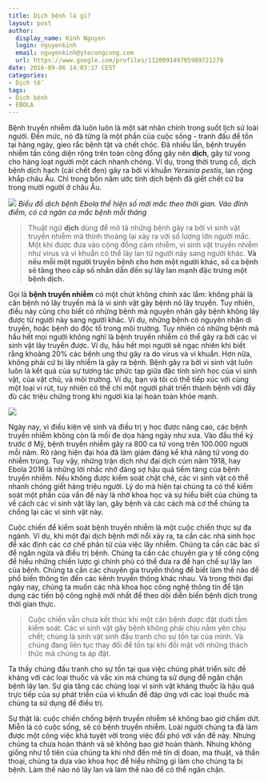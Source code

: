```yaml
---
title: Dịch bệnh là gì?
layout: post
author:
  display_name: Kinh Nguyen
  login: nguyenkinh
  email: nguyenkinh@ytecongcong.com
  url: https://www.google.com/profiles/112009149785989721279
date: 2016-09-06 14:03:17 CEST
categories:
- Dịch tễ
tags:
- Dịch bệnh
- EBOLA
---
```


Bệnh truyền nhiễm đã luôn luôn là một sát nhân chính trong suốt lịch sử loài người. Đến mức, nó đã từng là một phần của cuộc sống - tranh đấu để tồn tại hàng ngày, gieo rắc bệnh tật và chết chóc. Đã nhiều lần, bệnh truyền nhiễm tấn công diện rộng trên toàn cộng đồng gây nên **dịch**, gây tử vong cho hàng loạt người một cách nhanh chóng. Ví dụ, trong thời trung cổ, dịch bệnh dịch hạch (cái chết đen) gây ra bởi vi khuẩn _Yersinia pestis_, lan rộng khắp châu Âu. Chỉ trong bốn năm ước tính dịch bệnh đã giết chết cứ ba trong mười người ở châu Âu.

![](https://upload.wikimedia.org/wikipedia/commons/thumb/1/16/2014_West_Africa_Ebola_Epidemic_-_New_Cases_per_Week.svg/640px-2014_West_Africa_Ebola_Epidemic_-_New_Cases_per_Week.svg.png)
*Biểu đồ dịch bệnh Ebola thể hiện số mới mắc theo thời gian. Vào đỉnh điểm, có cả ngàn ca mắc bệnh mỗi tháng*

>Thuật ngữ **dịch** dùng để mô tả những bệnh gây ra bởi vi sinh vật truyền nhiễm mà thỉnh thoảng lại xảy ra với số lượng lớn người mắc. Một khi được đưa vào cộng đồng cảm nhiễm, vi sinh vật truyền nhiễm như virus và vi khuẩn có thể lây lan từ người này sang người khác. **Và nếu mỗi một người truyền bệnh cho hơn một người khác, số ca bệnh sẽ tăng theo cấp số nhân dẫn đến sự lây lan mạnh đặc trưng một bệnh dịch.**

Gọi là **bệnh truyền nhiễm** có một chút không chính xác lắm: không phải là căn bệnh nó lây truyền mà là vi sinh vật gây bệnh nó lây truyền. Tuy nhiên, điều này cũng cho biết có những bệnh mà nguyên nhân gây bệnh không lây được từ người này sang người khác. Ví dụ, những bệnh có nguyên nhân di truyền, hoặc bệnh do độc tố trong môi trường. Tuy nhiên có những bệnh mà hầu hết mọi người không nghĩ là bệnh truyền nhiễm có thể gây ra bởi các vi sinh vật lây truyền được. Ví dụ, hầu hết mọi người sẽ ngạc nhiên khi biết rằng khoảng 20% các bệnh ung thư gây ra do virus và vi khuẩn. Hơn nữa, không phải cứ bị lây nhiễm là gây ra bệnh. Bệnh gây ra bởi vi sinh vật luôn luôn là kết quả của sự tương tác phức tạp giữa đặc tính sinh học của vi sinh vật, của vật chủ, và môi trường. Ví dụ, bạn và tôi có thể tiếp xúc với cùng một loại vi rút, tuy nhiên có thể chỉ một người phát triển thành bệnh với đầy đủ các triệu chứng trong khi người kia lại hoàn toàn khỏe mạnh.

![](https://i.imgflip.com/11o7ow.jpg)

Ngày nay, vì điều kiện vệ sinh và điều trị y học được nâng cao, các bệnh truyền nhiễm không còn là mối đe dọa hàng ngày như xưa. Vào đầu thế kỷ trước ở Mỹ, bệnh truyền nhiễm gây ra 800 ca tử vong trên 100.000 người mỗi năm. Rõ ràng hiện đại hóa đã làm giảm đáng kể khả năng tử vong do nhiễm trùng. Tuy vậy, những trận dịch như đại dịch cúm năm 1918, hay Ebola 2016 là những lời nhắc nhở đáng sợ hậu quả tiềm tàng của bệnh truyền nhiễm. Nếu không được kiểm soát chặt chẽ, các vi sinh vật có thể nhanh chóng giết hàng triệu người. Lý do mà hiện tại chúng ta có thể kiểm soát một phần của vấn đề này là nhờ khoa học và sự hiểu biết của chúng ta về cách các vi sinh vật lây lan, gây bệnh và các cách mà cơ thể chúng ta chống lại các vi sinh vật này.

Cuộc chiến để kiểm soát bệnh truyền nhiễm là một cuộc chiến thực sự đa ngành. Ví dụ, khi một đại dịch bệnh mới nổi xảy ra, ta cần các nhà sinh học để xác định các cơ chế phân tử của việc lây nhiễm. Chúng ta cần các bác sĩ để ngăn ngừa và điều trị bệnh. Chúng ta cần các chuyên gia y tế công cộng để hiểu những chiến lược gì chính phủ có thể đưa ra để hạn chế sự lây lan của bệnh. Chúng ta cần các chuyên gia truyền thông để biết làm thế nào để phổ biến thông tin đến các kênh truyền thông khác nhau. Và trong thời đại ngày nay, chúng ta muốn các nhà khoa học công nghệ thông tin để tận dụng các tiến bộ công nghệ mới nhất để theo dõi diễn biến bệnh dịch trong thời gian thực.

> Cuộc chiến vẫn chưa kết thúc khi một căn bệnh được đặt dưới tầm kiểm soát. Các vi sinh vật gây bệnh không phải chịu nằm yên chịu chết; chúng là sinh vật sinh đấu tranh cho sự tồn tại của mình. Và chúng đang liên tục thay đổi để tồn tại khi đối mặt với những thách thức mà chúng ta áp đặt.

Ta thấy chúng đấu tranh cho sự tồn tại qua việc chúng phát triển sức đề kháng với các loại thuốc và vắc xin mà chúng ta sử dụng để ngăn chặn bệnh lây lan. Sự gia tăng các chủng loại vi sinh vật kháng thuốc là hậu quả trực tiếp của sự phát triển của vi khuẩn để đáp ứng với các loại thuốc mà chúng ta sử dụng để điều trị.

Sự thật là: cuộc chiến chống bệnh truyền nhiễm sẽ không bao giờ chấm dứt. Miễn là có cuộc sống, sẽ có bệnh truyền nhiễm. Loài người chúng ta đã làm được một công việc khá tuyệt vời trong việc đối phó với vấn đề này. Nhưng chúng ta chưa hoàn thành và sẽ không bao giờ hoàn thành. Nhưng không giống như tổ tiên của chúng ta khi nhờ đến mê tín dị đoan, ma thuật, và thần thoại, chúng ta dựa vào khoa học để hiểu những gì làm cho chúng ta bị bệnh. Làm thế nào nó lây lan và làm thế nào để có thể ngăn chặn.
